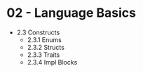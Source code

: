 
# 02 - Language Basics

- 2.3 Constructs  
  - 2.3.1 Enums  
  - 2.3.2 Structs  
  - 2.3.3 Traits  
  - 2.3.4 Impl Blocks

  